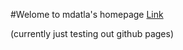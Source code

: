 #Welome to mdatla's homepage
[Link](https://mdatla.github.io)

(currently just testing out github pages)
